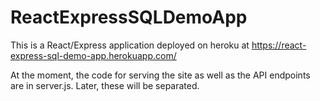 # ReactExpressSQLDemoApp

This is a React/Express application deployed on heroku at https://react-express-sql-demo-app.herokuapp.com/

At the moment, the code for serving the site as well as the API endpoints are in server.js. Later, these will be separated.